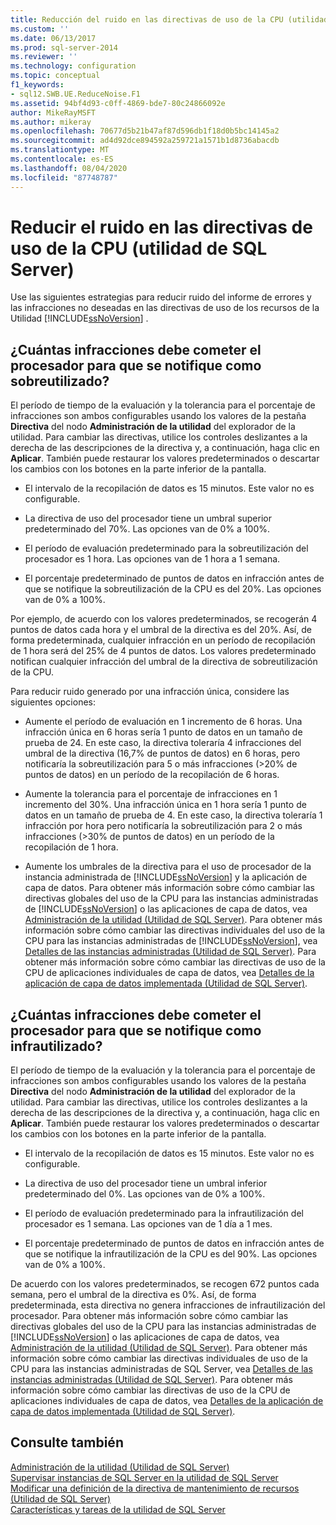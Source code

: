 ```yaml
---
title: Reducción del ruido en las directivas de uso de la CPU (utilidad de SQL Server) | Microsoft Docs
ms.custom: ''
ms.date: 06/13/2017
ms.prod: sql-server-2014
ms.reviewer: ''
ms.technology: configuration
ms.topic: conceptual
f1_keywords:
- sql12.SWB.UE.ReduceNoise.F1
ms.assetid: 94bf4d93-c0ff-4869-bde7-80c24866092e
author: MikeRayMSFT
ms.author: mikeray
ms.openlocfilehash: 70677d5b21b47af87d596db1f18d0b5bc14145a2
ms.sourcegitcommit: ad4d92dce894592a259721a1571b1d8736abacdb
ms.translationtype: MT
ms.contentlocale: es-ES
ms.lasthandoff: 08/04/2020
ms.locfileid: "87748787"
---
```

# <a name="reduce-noise-in-cpu-utilization-policies-sql-server-utility"></a>Reducir el ruido en las directivas de uso de la CPU (utilidad de SQL Server)
  Use las siguientes estrategias para reducir ruido del informe de errores y las infracciones no deseadas en las directivas de uso de los recursos de la Utilidad [!INCLUDE[ssNoVersion](../../includes/ssnoversion-md.md)] .  
  
## <a name="how-frequently-should-processor-utilization-be-in-violation-before-it-is-reported-as-overutilized"></a>¿Cuántas infracciones debe cometer el procesador para que se notifique como sobreutilizado?  
 El período de tiempo de la evaluación y la tolerancia para el porcentaje de infracciones son ambos configurables usando los valores de la pestaña **Directiva** del nodo **Administración de la utilidad** del explorador de la utilidad. Para cambiar las directivas, utilice los controles deslizantes a la derecha de las descripciones de la directiva y, a continuación, haga clic en **Aplicar**. También puede restaurar los valores predeterminados o descartar los cambios con los botones en la parte inferior de la pantalla.  
  
-   El intervalo de la recopilación de datos es 15 minutos. Este valor no es configurable.  
  
-   La directiva de uso del procesador tiene un umbral superior predeterminado del 70%. Las opciones van de 0% a 100%.  
  
-   El período de evaluación predeterminado para la sobreutilización del procesador es 1 hora. Las opciones van de 1 hora a 1 semana.  
  
-   El porcentaje predeterminado de puntos de datos en infracción antes de que se notifique la sobreutilización de la CPU es del 20%. Las opciones van de 0% a 100%.  
  
 Por ejemplo, de acuerdo con los valores predeterminados, se recogerán 4 puntos de datos cada hora y el umbral de la directiva es del 20%. Así, de forma predeterminada, cualquier infracción en un período de recopilación de 1 hora será del 25% de 4 puntos de datos. Los valores predeterminado notifican cualquier infracción del umbral de la directiva de sobreutilización de la CPU.  
  
 Para reducir ruido generado por una infracción única, considere las siguientes opciones:  
  
-   Aumente el período de evaluación en 1 incremento de 6 horas. Una infracción única en 6 horas sería 1 punto de datos en un tamaño de prueba de 24. En este caso, la directiva toleraría 4 infracciones del umbral de la directiva (16,7% de puntos de datos) en 6 horas, pero notificaría la sobreutilización para 5 o más infracciones (>20% de puntos de datos) en un período de la recopilación de 6 horas.  
  
-   Aumente la tolerancia para el porcentaje de infracciones en 1 incremento del 30%. Una infracción única en 1 hora sería 1 punto de datos en un tamaño de prueba de 4. En este caso, la directiva toleraría 1 infracción por hora pero notificaría la sobreutilización para 2 o más infracciones (>30% de puntos de datos) en un período de la recopilación de 1 hora.  
  
-   Aumente los umbrales de la directiva para el uso de procesador de la instancia administrada de [!INCLUDE[ssNoVersion](../../includes/ssnoversion-md.md)] y la aplicación de capa de datos. Para obtener más información sobre cómo cambiar las directivas globales del uso de la CPU para las instancias administradas de [!INCLUDE[ssNoVersion](../../includes/ssnoversion-md.md)] o las aplicaciones de capa de datos, vea [Administración de la utilidad &#40;Utilidad de SQL Server&#41;](../../database-engine/utility-administration-sql-server-utility.md). Para obtener más información sobre cómo cambiar las directivas individuales del uso de la CPU para las instancias administradas de [!INCLUDE[ssNoVersion](../../includes/ssnoversion-md.md)], vea [Detalles de las instancias administradas &#40;Utilidad de SQL Server&#41;](../../database-engine/managed-instance-details-sql-server-utility.md). Para obtener más información sobre cómo cambiar las directivas de uso de la CPU de aplicaciones individuales de capa de datos, vea [Detalles de la aplicación de capa de datos implementada &#40;Utilidad de SQL Server&#41;](../../database-engine/deployed-data-tier-application-details-sql-server-utility.md).  
  
## <a name="how-frequently-should-processor-utilization-be-in-violation-before-it-is-reported-as-underutilized"></a>¿Cuántas infracciones debe cometer el procesador para que se notifique como infrautilizado?  
 El período de tiempo de la evaluación y la tolerancia para el porcentaje de infracciones son ambos configurables usando los valores de la pestaña **Directiva** del nodo **Administración de la utilidad** del explorador de la utilidad. Para cambiar las directivas, utilice los controles deslizantes a la derecha de las descripciones de la directiva y, a continuación, haga clic en **Aplicar**. También puede restaurar los valores predeterminados o descartar los cambios con los botones en la parte inferior de la pantalla.  
  
-   El intervalo de la recopilación de datos es 15 minutos. Este valor no es configurable.  
  
-   La directiva de uso del procesador tiene un umbral inferior predeterminado del 0%. Las opciones van de 0% a 100%.  
  
-   El período de evaluación predeterminado para la infrautilización del procesador es 1 semana. Las opciones van de 1 día a 1 mes.  
  
-   El porcentaje predeterminado de puntos de datos en infracción antes de que se notifique la infrautilización de la CPU es del 90%. Las opciones van de 0% a 100%.  
  
 De acuerdo con los valores predeterminados, se recogen 672 puntos cada semana, pero el umbral de la directiva es 0%. Así, de forma predeterminada, esta directiva no genera infracciones de infrautilización del procesador. Para obtener más información sobre cómo cambiar las directivas globales del uso de la CPU para las instancias administradas de [!INCLUDE[ssNoVersion](../../includes/ssnoversion-md.md)] o las aplicaciones de capa de datos, vea [Administración de la utilidad &#40;Utilidad de SQL Server&#41;](../../database-engine/utility-administration-sql-server-utility.md). Para obtener más información sobre cómo cambiar las directivas individuales de uso de la CPU para las instancias administradas de SQL Server, vea [Detalles de las instancias administradas &#40;Utilidad de SQL Server&#41;](../../database-engine/managed-instance-details-sql-server-utility.md). Para obtener más información sobre cómo cambiar las directivas de uso de la CPU de aplicaciones individuales de capa de datos, vea [Detalles de la aplicación de capa de datos implementada &#40;Utilidad de SQL Server&#41;](../../database-engine/deployed-data-tier-application-details-sql-server-utility.md).  
  
## <a name="see-also"></a>Consulte también  
 [Administración de la utilidad &#40;Utilidad de SQL Server&#41;](../../database-engine/utility-administration-sql-server-utility.md)   
 [Supervisar instancias de SQL Server en la utilidad de SQL Server](monitor-instances-of-sql-server-in-the-sql-server-utility.md)   
 [Modificar una definición de la directiva de mantenimiento de recursos &#40;Utilidad de SQL Server&#41;](modify-a-resource-health-policy-definition-sql-server-utility.md)   
 [Características y tareas de la utilidad de SQL Server](sql-server-utility-features-and-tasks.md)  
  
  
